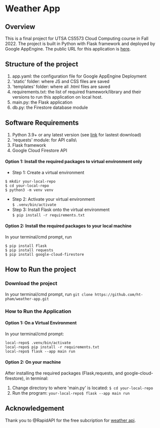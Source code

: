 # Weather App
## Overview
This is a final project for UTSA CS5573 Cloud Computing course in Fall 2022. The project is built in Python with Flask framework and deployed by Google AppEngine. The public URL for this application is [here](https://cloud-computing-fall22.uc.r.appspot.com).
## Structure of the project
1. app.yaml: the configuration file for Google AppEngine Deployment
2. 'static' folder: where JS and CSS files are saved
3. 'templates' folder: where all .html files are saved
4. requirements.txt: the list of required framework/library and their versions to run this application on local host.
5. main.py: the Flask application
6. db.py: the Firestore database module
## Software Requirements
1. Python 3.9+ or any latest version (see [link](https://www.python.org/downloads/) for lastest download)
2. 'requests' module: for API calls\
3. Flask framework
4. Google Cloud Firestore API

#### Option 1: Install the required packages to virtual environment only
- Step 1: Create a virtual environment
```
$ mkdir your-local-repo
$ cd your-local-repo
$ python3 -m venv venv
```
- Step 2: Activate your virtual environment\
```$ .venv/bin/activate```
- Step 3: Install Flask onto the virtual environment\
```$ pip install -r requirements.txt```



#### Option 2: Install the required packages to your local machine
In your terminal/cmd prompt, run 
```
$ pip install Flask
$ pip install requests
$ pip install google-cloud-firestore
```

## How to Run the project
### Download the project
In your terminal/cmd prompt, run ```git clone https://github.com/ht-pham/weather-app.git```
### How to Run the Application
#### Option 1: On a Virtual Environment
In your terminal/cmd prompt:
```
local-repo$ .venv/bin/activate
local-repo$ pip install -r requirements.txt
local-repo$ flask --app main run
```
#### Option 2: On your machine
After installing the required packages (Flask,requests, and google-cloud-firestore), in terminal:
1. Change directory to where 'main.py' is located: ```$ cd your-local-repo```
2. Run the program: ```your-local-repo$ flask --app main run```
## Acknowledgement
Thank you to @RapidAPI for the free subcription for [weather api](https://rapidapi.com/weatherapi/api/weatherapi-com/).

